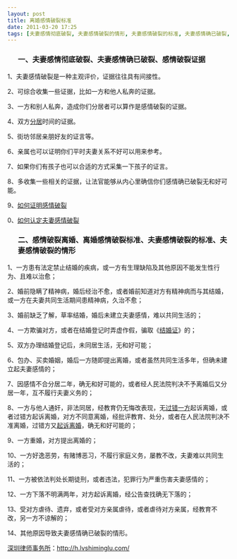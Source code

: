 ```yaml
---
layout: post
title: 离婚感情破裂标准
date: 2011-03-20 17:25
tags: [夫妻感情彻底破裂, 夫妻感情破裂的情形, 夫妻感情破裂的标准, 夫妻感情确已破裂, 婚姻纠纷, 感情破裂离婚, 感情破裂证据, 深圳婚姻律师咨询]
---
```

<ol>
<h3>一、夫妻感情彻底破裂、夫妻感情确已破裂、感情破裂证据</h3>
</ol>
1、夫妻感情破裂是一种主观评价，证据往往具有间接性。

2、可综合收集一些证据，比如一方和他人私奔的证据。

3、一方和别人私奔，造成你们分居者可以算作是感情破裂的证据。

4、双方<a href="http://h.lvshiminglu.com/law/212.html" target="_blank">分居</a>时间的证据。

5、街坊邻居亲朋好友的证言等。

6、亲属也可以证明你们平时夫妻关系不好可以用来参考。

7、如果你们有孩子也可以合适的方式采集一下孩子的证言。

8、多收集一些相关的证据，让法官能够从内心里确信你们感情确已破裂无和好可能。

9、<a href="http://h.lvshiminglu.com/law/680.html" target="_blank">如何证明感情破裂</a>

0、<a href="http://h.lvshiminglu.com/law/680.html" target="_blank">如何认定夫妻感情破裂</a>
<ol>
<h3>二、感情破裂离婚、离婚感情破裂标准、夫妻感情破裂的标准、夫妻感情破裂的情形</h3>
</ol>
1、一方患有法定禁止结婚的疾病，或一方有生理缺陷及其他原因不能发生性行为、且难以治愈；

2、婚前隐瞒了精神病，婚后经治不愈，或者婚前知道对方有精神病而与其结婚，或一方在夫妻共同生活期间患精神病，久治不愈；

3、婚前缺乏了解，草率结婚，婚后未建立夫妻感情，难以共同生活的；

4、一方欺骗对方，或者在结婚登记时弄虚作假，骗取《<a href="http://h.lvshiminglu.com/law/232.html" target="_blank">结婚证</a>》的；

5、双方办理结婚登记后，未同居生活，无和好可能；

6、包办、买卖婚姻，婚后一方随即提出离婚，或者虽然共同生活多年，但确未建立起夫妻感情的；

7、因感情不合分居二年，确无和好可能的，或者经人民法院判决不予离婚后又分居一年，互不履行夫妻义务的；

8、一方与他人通奸，非法同居，经教育仍无悔改表现，无<a href="http://h.lvshiminglu.com/law/642.html" target="_blank">过错一方</a>起诉离婚，或者过错方起诉离婚，对方不同意离婚，经批评教育、处分，或者在人民法院判决不准离婚，过错方又<a href="http://h.lvshiminglu.com/law/663.html" target="_blank">起诉离婚</a>，确无和好可能的；

9、一方重婚，对方提出离婚的；

10、一方好逸恶劳，有赌博恶习，不履行家庭义务，屡教不改，夫妻难以共同生活的；

11、一方被依法判处长期徒刑，或者违法，犯罪行为严重伤害夫妻感情的；

12、一方下落不明满两年，对方起诉离婚，经公告查找确无下落的；

13、受对方虐待、遗弃，或者受对方亲属虐待，或者虐待对方亲属，经教育不改，另一方不谅解的；

14、其他原因导致夫妻感情确已破裂的情形。

<a href="http://h.lvshiminglu.com/">深圳律师事务所</a>：<a href="http://h.lvshiminglu.com/">http://h.lvshiminglu.com/</a>


